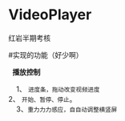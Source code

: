 # VideoPlayer
红岩半期考核

#实现的功能（好少啊）  

   **播放控制**  
   
     1、 `进度条，拖动改变视频进度`       
     2、 `开始、暂停、停止`。  
     3、`重⼒力力感应，⾃自动调整横竖屏`
